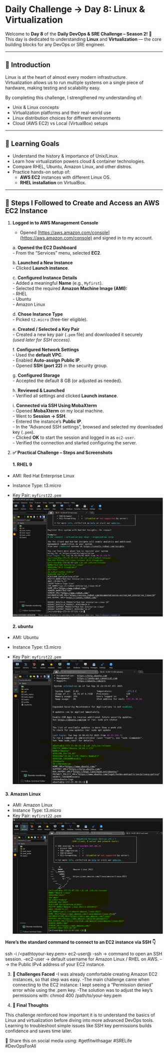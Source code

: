 # Daily Challenge → Day 8: Linux & Virtualization

Welcome to **Day 8** of the **Daily DevOps & SRE Challenge – Season 2!** 🎉  
This day is dedicated to understanding **Linux** and **Virtualization** — the core building blocks for any DevOps or SRE engineer.

---

## 📖 Introduction
Linux is at the heart of almost every modern infrastructure.  
Virtualization allows us to run multiple systems on a single piece of hardware, making testing and scalability easy.

By completing this challenge, I strengthened my understanding of:
- Unix & Linux concepts
- Virtualization platforms and their real-world use
- Linux distribution choices for different environments
- Cloud (AWS EC2) vs Local (VirtualBox) setups

---

## 🎯 Learning Goals
- Understand the history & importance of Unix/Linux.
- Learn how virtualization powers cloud & container technologies.
- Compare RHEL, Ubuntu, Amazon Linux, and other distros.
- Practice hands-on setup of:
  - **AWS EC2** instances with different Linux OS.
  - **RHEL installation** on VirtualBox.

---

## 🚀 Steps I Followed to Create and Access an AWS EC2 Instance

1. **Logged in to AWS Management Console**  
   - Opened [https://aws.amazon.com/console](https://aws.amazon.com/console) and signed in to my account.

    a. **Opened the EC2 Dashboard**  
        - From the “Services” menu, selected **EC2**.

    b. **Launched a New Instance**  
        - Clicked **Launch instance**.

    c. **Configured Instance Details**  
        - Added a meaningful **Name** (e.g., `Myfirst`).  
        - Selected the required **Amazon Machine Image (AMI):**  
            - RHEL   
            - Ubuntu  
            - Amazon Linux 

    d. **Chose Instance Type**  
        - Picked `t2.micro` (free-tier eligible).

    e. **Created / Selected a Key Pair**  
        - Created a new key pair (`.pem` file) and downloaded it securely  
         *(used later for SSH access).*

    f. **Configured Network Settings**  
        - Used the **default VPC**.  
        - Enabled **Auto-assign Public IP**.  
        - Opened **SSH (port 22)** in the security group.

    g. **Configured Storage**  
        - Accepted the default 8 GB (or adjusted as needed).

    h. **Reviewed & Launched**  
        - Verified all settings and clicked **Launch instance**.

    i. **Connected via SSH Using MobaXterm**  
        - Opened **MobaXterm** on my local machine.  
        - Went to **Session → SSH**.  
        - Entered the instance’s **Public IP**.  
        - In the “Advanced SSH settings”, browsed and selected my downloaded key (`.pem`).  
        - Clicked **OK** to start the session and logged in as `ec2-user`.  
        - Verified the connection and started configuring the server.

2. **✅  Practical Challenge – Steps and Screenshots**  
    #### **1. RHEL 9**

* AMI: Red Hat Enterprise Linux 
* Instance Type: t3.micro
* Key Pair: `myfirst22.pem`
![Redhat](./Proof-of-work/RHEL.png)

    #### **2. ubuntu**

* AMI: Ubuntu
* Instance Type: t3.micro
* Key Pair: `myfirst22.pem`
![Ubuntu](./Proof-of-work/Ubuntu.png)

#### **3. Amazon Linux**

* AMI: Amazon Linux
* Instance Type: t3.micro
* Key Pair: `myfirst22.pem`
![Ubuntu](./Proof-of-work/Amazon%20Linux.png)




**Here’s the standard command to connect to an EC2 instance via SSH 👇**

ssh -i /<pathtoyour-key.pem> ec2-user@<public-ip-address>
    -ssh → command to open an SSH session.
    -ec2-user → default username for Amazon Linux / RHEL on AWS.
    -<public-ip-address> → the Public IPv4 address of your EC2 instance.

3. **🚧 Challenges Faced**
    -I was already comfortable creating Amazon EC2 instances, so that step was easy.
    -The main challenge came when connecting to the EC2 instance: I kept seeing a            “Permission denied” error while using the .pem key.
    -The solution was to adjust the key’s permissions with:
        chmod 400 /path/to/your-key.pem

4. **💭 Final Thoughts**

This challenge reinforced how important it is to understand the basics of Linux and virtualization before diving into more advanced DevOps tools.
Learning to troubleshoot simple issues like SSH key permissions builds confidence and saves time later.

📢 Share this on social media using: #getfitwithsagar #SRELife #DevOpsForAll
